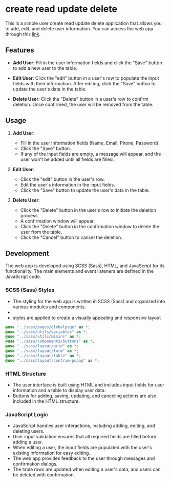 # create read update delete


This is a simple user create read update delete application that allows you to add, edit, and delete user information. You can access the web app through this [link](https://ayhamalahmad.github.io/create-read-update-delete/).

## Features

- **Add User**: Fill in the user information fields and click the "Save" button to add a new user to the table.

- **Edit User**: Click the "edit" button in a user's row to populate the input fields with their information. After editing, click the "Save" button to update the user's data in the table.

- **Delete User**: Click the "Delete" button in a user's row to confirm deletion. Once confirmed, the user will be removed from the table.

## Usage

1. **Add User**:
   - Fill in the user information fields (Name, Email, Phone, Password).
   - Click the "Save" button.
   - If any of the input fields are empty, a message will appear, and the user won't be added until all fields are filled.

2. **Edit User**:
   - Click the "edit" button in the user's row.
   - Edit the user's information in the input fields.
   - Click the "Save" button to update the user's data in the table.

3. **Delete User**:
   - Click the "Delete" button in the user's row to initiate the deletion process.
   - A confirmation window will appear.
   - Click the "Delete" button in the confirmation window to delete the user from the table.
   - Click the "Cancel" button to cancel the deletion.


## Development

The web app is developed using SCSS (Sass), HTML, and JavaScript for its functionality. The main elements and event listeners are defined in the JavaScript code.

### SCSS (Sass) Styles

- The styling for the web app is written in SCSS (Sass) and organized into various modules and components.
- 
- styles are applied to create a visually appealing and responsive layout

```scss
@use "../sass/pages/globalpage" as *;
@use "../sass/utils/variables" as *;
@use "../sass/utils/mixins" as *;
@use "../sass/components/buttons" as *;
@use "../sass/layout/grid" as *;
@use "../sass/layout/form" as *;
@use "../sass/layout/table" as *;
@use "../sass/layout/confrim-pupop" as *;
```

### HTML Structure
- The user interface is built using HTML and includes input fields for user information and a table to display user data.
- Buttons for adding, saving, updating, and canceling actions are also included in the HTML structure.


### JavaScript Logic
- JavaScript handles user interactions, including adding, editing, and deleting users.
- User input validation ensures that all required fields are filled before adding a user.
- When editing a user, the input fields are populated with the user's existing information for easy editing.
- The web app provides feedback to the user through messages and confirmation dialogs.
- The table rows are updated when editing a user's data, and users can be deleted with confirmation.


